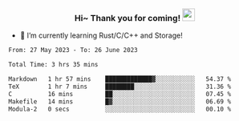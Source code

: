 <h3 align="center">
    Hi~ Thank you for coming!
    <img src="https://media.giphy.com/media/hvRJCLFzcasrR4ia7z/giphy.gif" width="25px">
</h3>

<!--
**pineapple-man/pineapple-man** is a ✨ _special_ ✨ repository because its `README.md` (this file) appears on your GitHub profile.

Here are some ideas to get you started:
- 🔭 I’m currently working on ...
- 🤔 I’m looking for help with ...
- 💬 Ask me about ...
- 📫 How to reach me: ...
- 😄 Pronouns: ...
- ⚡ Fun fact: 
- 👯 I’m looking to collaborate on kubernetes
-->
- 🌱 I’m currently learning Rust/C/C++ and Storage!

<!--START_SECTION:waka-->

```txt
From: 27 May 2023 - To: 26 June 2023

Total Time: 3 hrs 35 mins

Markdown   1 hr 57 mins    █████████████▓░░░░░░░░░░░   54.37 %
TeX        1 hr 7 mins     ████████░░░░░░░░░░░░░░░░░   31.36 %
C          16 mins         ██░░░░░░░░░░░░░░░░░░░░░░░   07.45 %
Makefile   14 mins         █▓░░░░░░░░░░░░░░░░░░░░░░░   06.69 %
Modula-2   0 secs          ░░░░░░░░░░░░░░░░░░░░░░░░░   00.10 %
```

<!--END_SECTION:waka-->

